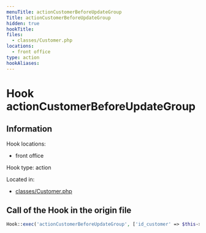 ```yaml
---
menuTitle: actionCustomerBeforeUpdateGroup
Title: actionCustomerBeforeUpdateGroup
hidden: true
hookTitle: 
files:
  - classes/Customer.php
locations:
  - front office
type: action
hookAliases:
---
```


# Hook actionCustomerBeforeUpdateGroup

## Information

Hook locations: 
  - front office

Hook type: action

Located in: 
  - [classes/Customer.php](https://github.com/PrestaShop/PrestaShop/blob/8.0.x/classes/Customer.php)

## Call of the Hook in the origin file

```php
Hook::exec('actionCustomerBeforeUpdateGroup', ['id_customer' => $this->id, 'groups' => $list])
```